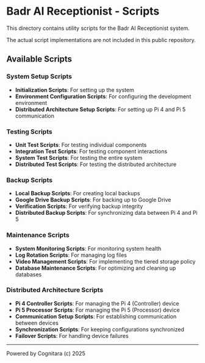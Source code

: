 # Badr AI Receptionist - Scripts

This directory contains utility scripts for the Badr AI Receptionist system.

The actual script implementations are not included in this public repository.

## Available Scripts

### System Setup Scripts

- **Initialization Scripts**: For setting up the system
- **Environment Configuration Scripts**: For configuring the development environment
- **Distributed Architecture Setup Scripts**: For setting up Pi 4 and Pi 5 communication

### Testing Scripts

- **Unit Test Scripts**: For testing individual components
- **Integration Test Scripts**: For testing component interactions
- **System Test Scripts**: For testing the entire system
- **Distributed Test Scripts**: For testing the distributed architecture

### Backup Scripts

- **Local Backup Scripts**: For creating local backups
- **Google Drive Backup Scripts**: For backing up to Google Drive
- **Verification Scripts**: For verifying backup integrity
- **Distributed Backup Scripts**: For synchronizing data between Pi 4 and Pi 5

### Maintenance Scripts

- **System Monitoring Scripts**: For monitoring system health
- **Log Rotation Scripts**: For managing log files
- **Video Management Scripts**: For implementing the tiered storage policy
- **Database Maintenance Scripts**: For optimizing and cleaning up databases

### Distributed Architecture Scripts

- **Pi 4 Controller Scripts**: For managing the Pi 4 (Controller) device
- **Pi 5 Processor Scripts**: For managing the Pi 5 (Processor) device
- **Communication Setup Scripts**: For establishing communication between devices
- **Synchronization Scripts**: For keeping configurations synchronized
- **Failover Scripts**: For handling device failures

---

Powered by Cognitara (c) 2025
